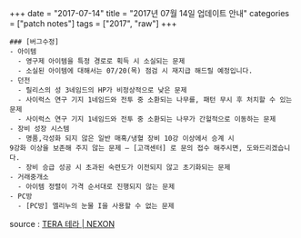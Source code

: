 +++
date = "2017-07-14"
title = "2017년 07월 14일 업데이트 안내"
categories = ["patch notes"]
tags = ["2017", "raw"]
+++

```
### [버그수정]
- 아이템
  - 영구제 아이템을 특정 경로로 획득 시 소실되는 문제
  - 소실된 아이템에 대해서는 07/20(목) 점검 시 재지급 해드릴 예정입니다.
- 던전
  - 릴리스의 성 3네임드의 HP가 비정상적으로 낮은 문제
  - 사이럭스 연구 기지 1네임드와 전투 중 소환되는 나무를, 패턴 무시 후 처치할 수 있는 문제
  - 사이럭스 연구 기지 1네임드와 전투 중 소환되는 나무가 간헐적으로 이동하는 문제
- 장비 성장 시스템
  - 명품,각성화 되지 않은 일반 매혹/냉혈 장비 10강 이상에서 승계 시
9강화 이상을 보존해 주지 않는 문제 – [고객센터] 로 문의 접수 해주시면, 도와드리겠습니다.
  - 장비 승급 성공 시 초과된 숙련도가 이전되지 않고 초기화되는 문제
- 거래중개소
  - 아이템 정렬이 가격 순서대로 진행되지 않는 문제
- PC방
  - [PC방] 엘리누의 눈물 I을 사용할 수 없는 문제
```

source : [TERA 테라 | NEXON](http://tera.nexon.com/news/update/view.aspx?n4articlesn=287)
